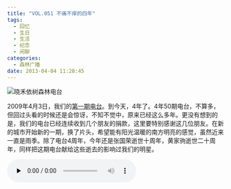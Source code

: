 ```yaml
---
title: "VOL.051 不痛不痒的四年"
tags:
  - 回忆
  - 生日
  - 生活
  - 纪念
  - 闲聊
categories:
  - 森林广播
date: 2013-04-04 11:28:45
---
```


![晓禾依树森林电台](../../../images/radiocover/radio_051.jpg) 

2009年4月3日，我们的[第一期电台](http://www.coletree.com/podcast/2009/04/22/)。到今天，4年了。4年50期电台，不算多，但回过头看的时候还是会惊讶，不知不觉中，原来已经这么多年。更没有想到的是，我们的电台已经连续收到几个朋友的捐款，这里要特别感谢这几位朋友。在新的城市开始新的一期，换了片头，希望能有阳光温暖的南方明亮的感觉，虽然近来一直是雨季。除了电台4周年，今年还是张国荣逝世十周年，黄家驹逝世二十周年，同样把这期电台献给这些逝去的影响过我们的明星。   

<audio id="audio" controls="" preload="none">
  <source id="mp3" src="http://www.coletree.com/radio/coletree_radio_051.mp3">
</audio>